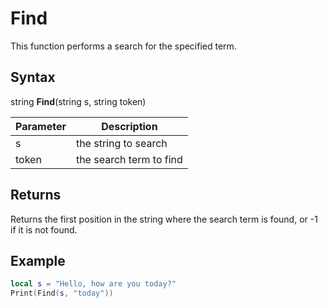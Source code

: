 # Find
This function performs a search for the specified term.

## Syntax 

string **Find**(string s, string token)

| Parameter | Description |
| --- | --- |
| s | the string to search |
| token | the search term to find |

## Returns

Returns the first position in the string where the search term is found, or -1 if it is not found.

## Example

```lua
local s = "Hello, how are you today?"
Print(Find(s, "today"))
```
